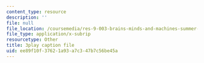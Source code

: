 ```yaml
---
content_type: resource
description: ''
file: null
file_location: /coursemedia/res-9-003-brains-minds-and-machines-summer-course-summer-2015/ee89f10f37621a93a7c347b7c56be45a_FndNHiuFeFU.srt
file_type: application/x-subrip
resourcetype: Other
title: 3play caption file
uid: ee89f10f-3762-1a93-a7c3-47b7c56be45a
---
```

